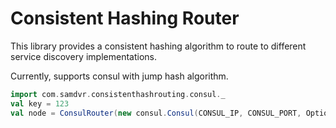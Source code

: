 # Consistent Hashing Router

This library provides a consistent hashing algorithm
to route to different service discovery implementations.

Currently, supports consul with jump hash algorithm.

```scala
import com.samdvr.consistenthashrouting.consul._
val key = 123
val node = ConsulRouter(new consul.Consul(CONSUL_IP, CONSUL_PORT, Option(CONSUL_ACL_TOKEN))).get(key)
```